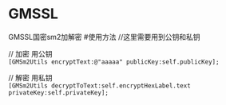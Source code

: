 # GMSSL
GMSSL国密sm2加解密
#使用方法
//这里需要用到公钥和私钥

// 加密 用公钥\
`[GMSm2Utils encryptText:@"aaaaa" publicKey:self.publicKey];`


// 解密 用私钥\
`[GMSm2Utils decryptToText:self.encryptHexLabel.text privateKey:self.privateKey];`
